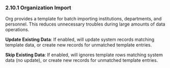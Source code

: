  ### 2.10.1 Organization Import

Org provides a template for batch importing institutions, departments, and personnel. This reduces unnecessary troubles during large amounts of data operations.

**Update Existing Data**: If enabled, will update system records matching template data, or create new records for unmatched template entries.

**Skip Existing Data**: If enabled, will ignores template rows matching system data (no update), or create new records for unmatched template entries.
